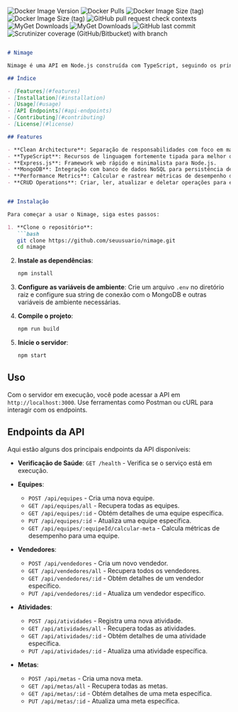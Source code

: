 ![Docker Image Version](https://img.shields.io/docker/v/angellorn/nimage)
![Docker Pulls](https://img.shields.io/docker/pulls/angellorn/nimage)
![Docker Image Size (tag)](https://img.shields.io/docker/image-size/angellorn/nimage/api-1.0.1)
![Docker Image Size (tag)](https://img.shields.io/badge/Node.js-339933?logo=node.js&logoColor=white)
![GitHub pull request check contexts](https://img.shields.io/github/status/contexts/pulls/amarorn/Nimage/18)
![MyGet Downloads](https://img.shields.io/badge/-MongoDB-4DB33D?style=flat&logo=mongodb&logoColor=FFFFFF)
![MyGet Downloads](https://img.shields.io/badge/Clean_Architecture-0A0A0A?style=flat&logo=microservices&logoColor=white)
![GitHub last commit](https://shields.io/badge/TypeScript-3178C6?style=flat&logo=TypeScript&logoColor=FFF&style=flat-square)
![Scrutinizer coverage (GitHub/Bitbucket) with branch](https://img.shields.io/scrutinizer/coverage/g/amarorn/Nimage/main)


```markdown

# Nimage

Nimage é uma API em Node.js construída com TypeScript, seguindo os princípios da Arquitetura Limpa. Ela oferece um framework robusto para gerenciar equipes, vendedores, atividades e métricas de desempenho.

## Índice

- [Features](#features)
- [Installation](#installation)
- [Usage](#usage)
- [API Endpoints](#api-endpoints)
- [Contributing](#contributing)
- [License](#license)

## Features

- **Clean Architecture**: Separação de responsabilidades com foco em manutenibilidade e escalabilidade.
- **TypeScript**: Recursos de linguagem fortemente tipada para melhor qualidade de código
- **Express.js**: Framework web rápido e minimalista para Node.js.
- **MongoDB**: Integração com banco de dados NoSQL para persistência de dados.
- **Performance Metrics**: Calcular e rastrear métricas de desempenho diárias e totais para membros da equipe.
- **CRUD Operations**: Criar, ler, atualizar e deletar operações para equipes, vendedores e atividades.


## Instalação

Para começar a usar o Nimage, siga estes passos:

1. **Clone o repositório**:
   ```bash
   git clone https://github.com/seuusuario/nimage.git
   cd nimage
   ```

2. **Instale as dependências**:
   ```bash
   npm install
   ```

3. **Configure as variáveis de ambiente**:
   Crie um arquivo `.env` no diretório raiz e configure sua string de conexão com o MongoDB e outras variáveis de ambiente necessárias.

4. **Compile o projeto**:
   ```bash
   npm run build
   ```

5. **Inicie o servidor**:
   ```bash
   npm start
   ```

## Uso

Com o servidor em execução, você pode acessar a API em `http://localhost:3000`. Use ferramentas como Postman ou cURL para interagir com os endpoints.

## Endpoints da API

Aqui estão alguns dos principais endpoints da API disponíveis:

- **Verificação de Saúde**: `GET /health` - Verifica se o serviço está em execução.
- **Equipes**:
  - `POST /api/equipes` - Cria uma nova equipe.
  - `GET /api/equipes/all` - Recupera todas as equipes.
  - `GET /api/equipes/:id` - Obtém detalhes de uma equipe específica.
  - `PUT /api/equipes/:id` - Atualiza uma equipe específica.
  - `GET /api/equipes/:equipeId/calcular-meta` - Calcula métricas de desempenho para uma equipe.

- **Vendedores**:
  - `POST /api/vendedores` - Cria um novo vendedor.
  - `GET /api/vendedores/all` - Recupera todos os vendedores.
  - `GET /api/vendedores/:id` - Obtém detalhes de um vendedor específico.
  - `PUT /api/vendedores/:id` - Atualiza um vendedor específico.

- **Atividades**:
  - `POST /api/atividades` - Registra uma nova atividade.
  - `GET /api/atividades/all` - Recupera todas as atividades.
  - `GET /api/atividades/:id` - Obtém detalhes de uma atividade específica.
  - `PUT /api/atividades/:id` - Atualiza uma atividade específica.

- **Metas**:
  - `POST /api/metas` - Cria uma nova meta.
  - `GET /api/metas/all` - Recupera todas as metas.
  - `GET /api/metas/:id` - Obtém detalhes de uma meta específica.
  - `PUT /api/metas/:id` - Atualiza uma meta específica.

```